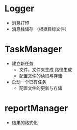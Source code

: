 # Logger

+ 消息打印
+ 消息栈储存 （根据目标文件）

# TaskManager

+ 建立新任务
  + 文件，文件夹生成 路径生成
  + 配置文件的读取与存储
+ 启动一个已有任务
  + 配置文件的更新与存储


# reportManager

+ 结果的格式化